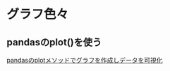 # グラフ色々

## pandasのplot()を使う

[pandasのplotメソッドでグラフを作成しデータを可視化](https://note.nkmk.me/python-pandas-plot/)

```
```
